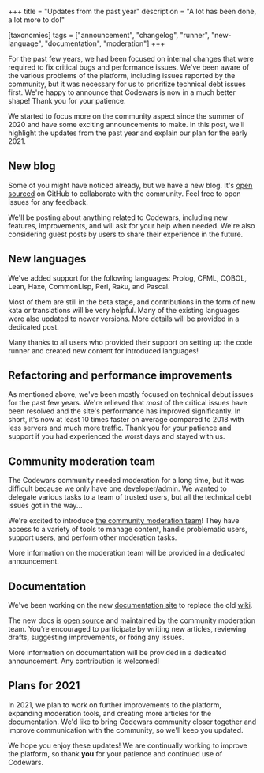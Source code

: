 +++
title = "Updates from the past year"
description = "A lot has been done, a lot more to do!"

[taxonomies]
tags = ["announcement", "changelog", "runner", "new-language", "documentation", "moderation"]
+++


For the past few years, we had been focused on internal changes that were required to fix critical bugs and performance issues. We've been aware of the various problems of the platform, including issues reported by the community, but it was necessary for us to prioritize technical debt issues first. We're happy to announce that Codewars is now in a much better shape! Thank you for your patience.

We started to focus more on the community aspect since the summer of 2020 and have some exciting announcements to make.
In this post, we'll highlight the updates from the past year and explain our plan for the early 2021.


## New blog

Some of you might have noticed already, but we have a new blog. It's [open sourced](https://github.com/codewars/blog) on GitHub to collaborate with the community. Feel free to open issues for any feedback.

We'll be posting about anything related to Codewars, including new features, improvements, and will ask for your help when needed. We're also considering guest posts by users to share their experience in the future.


## New languages

We've added support for the following languages: Prolog, CFML, COBOL, Lean, Haxe, CommonLisp, Perl, Raku, and Pascal.

Most of them are still in the beta stage, and contributions in the form of new kata or translations will be very helpful. Many of the existing languages were also updated to newer versions. More details will be provided in a dedicated post.

Many thanks to all users who provided their support on setting up the code runner and created new content for introduced languages!


## Refactoring and performance improvements

As mentioned above, we've been mostly focused on technical debut issues for the past few years. We're relieved that _most_ of the critical issues have been resolved and the site's performance has improved significantly. In short, it's now at least 10 times faster on average compared to 2018 with less servers and much more traffic. Thank you for your patience and support if you had experienced the worst days and stayed with us.


## Community moderation team

The Codewars community needed moderation for a long time, but it was difficult because we only have one developer/admin. We wanted to delegate various tasks to a team of trusted users, but all the technical debt issues got in the way...

We're excited to introduce [the community moderation team](https://docs.codewars.com/community/moderation/#moderators)! They have access to a variety of tools to manage content, handle problematic users, support users, and perform other moderation tasks. 

More information on the moderation team will be provided in a dedicated announcement.


## Documentation

We've been working on the new [documentation site](https://docs.codewars.com/) to replace the old [wiki](https://github.com/codewars/codewars.com/wiki).

The new docs is [open source](https://github.com/codewars/docs) and maintained by the community moderation team. You're encouraged to participate by writing new articles, reviewing drafts, suggesting improvements, or fixing any issues.

More information on documentation will be provided in a dedicated announcement. Any contribution is welcomed!


## Plans for 2021

In 2021, we plan to work on further improvements to the platform, expanding moderation tools, and creating more articles for the documentation. We'd like to bring Codewars community closer together and improve communication with the community, so we'll keep you updated.


We hope you enjoy these updates! We are continually working to improve the platform, so thank **you** for your patience and continued use of Codewars.
